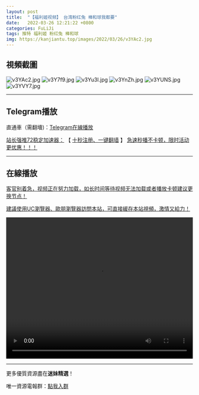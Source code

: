```yaml
---
layout: post
title:  "【福利姬视频】 台湾粉红兔 棒和球我都要"
date:   2022-03-26 12:21:22 +0800
categories: FuLiJi
tags: 推特 福利姬 粉红兔 棒和球
img: https://kanjiantu.top/images/2022/03/26/v3YAc2.jpg
---
```



## 視頻截圖

![v3YAc2.jpg](https://kanjiantu.top/images/2022/03/26/v3YAc2.jpg)
![v3Y7f9.jpg](https://kanjiantu.top/images/2022/03/26/v3Y7f9.jpg)
![v3Yu3I.jpg](https://kanjiantu.top/images/2022/03/26/v3Yu3I.jpg)
![v3YnZh.jpg](https://kanjiantu.top/images/2022/03/26/v3YnZh.jpg)
![v3YUNS.jpg](https://kanjiantu.top/images/2022/03/26/v3YUNS.jpg)
![v3YVY7.jpg](https://kanjiantu.top/images/2022/03/26/v3YVY7.jpg)

* * *
## Telegram播放

直通車（需翻墻)：[Telegram在線播放](https://t.me/mimeijingxuan/391)

<u>站长强推72稳定加速器：</u> 【 [十秒注册、一键翻墙](https://72vpn.xyz/#/register?code=mimei) 】
<u>  急速秒播不卡顿，限时活动更优惠！！！</u>
* * *
## 在線播放
<u>客官别着急，视频正在努力加载，如长时间等待视频无法加载或者播放卡顿建议更换节点！</u>

<u>建議使用UC瀏覽器、歐朋瀏覽器訪問本站，可直接緩存本站視頻，激情又給力！</u>
<center><video src="https://cdn.publer.io/uploads/videos/6247e222db2797357edec793/ef52a5897537883b7396d2040bc521e1.mp4" width="100%" height="380px" controls="controls"></video></center>


* * *
更多優質資源盡在**迷妹精選**！

唯一資源電報群：[點我入群](https://t.me/mimeijingxuan)


